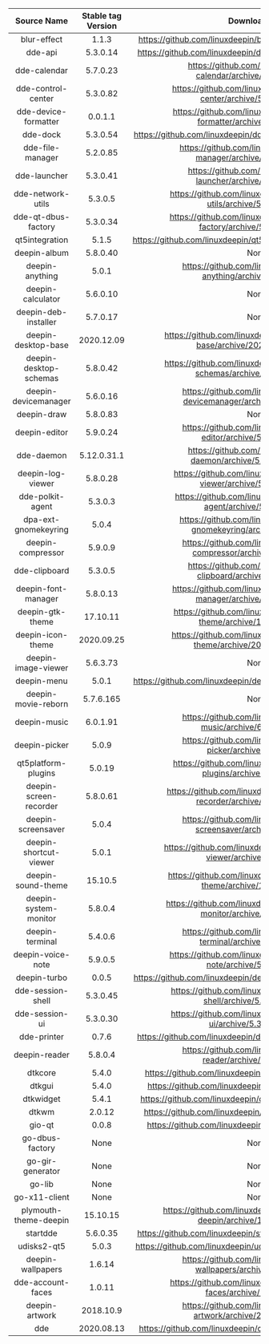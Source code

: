 |      Source Name       | Stable tag Version |                        Download Link                         |
| :--------------------: | :----------------: | :----------------------------------------------------------: |
|      blur-effect       |       1.1.3        | https://github.com/linuxdeepin/blur-effect/archive/1.1.3.tar.gz |
|        dde-api         |      5.3.0.14      | https://github.com/linuxdeepin/dde-api/archive/5.3.0.14.tar.gz |
|      dde-calendar      |      5.7.0.23      | https://github.com/linuxdeepin/dde-calendar/archive/5.7.0.23.tar.gz |
|   dde-control-center   |      5.3.0.82      | https://github.com/linuxdeepin/dde-control-center/archive/5.3.0.82.tar.gz |
|  dde-device-formatter  |      0.0.1.1       | https://github.com/linuxdeepin/dde-device-formatter/archive/0.0.1.1.tar.gz |
|        dde-dock        |      5.3.0.54      | https://github.com/linuxdeepin/dde-dock/archive/5.3.0.47.tar.gz |
|    dde-file-manager    |      5.2.0.85      | https://github.com/linuxdeepin/dde-file-manager/archive/5.2.0.85.tar.gz |
|      dde-launcher      |      5.3.0.41      | https://github.com/linuxdeepin/dde-launcher/archive/5.3.0.41.tar.gz |
|   dde-network-utils    |      5.3.0.5       | https://github.com/linuxdeepin/dde-network-utils/archive/5.3.0.5.tar.gz |
|  dde-qt-dbus-factory   |      5.3.0.34      | https://github.com/linuxdeepin/dde-qt-dbus-factory/archive/5.3.0.34.tar.gz |
|     qt5integration     |       5.1.5        | https://github.com/linuxdeepin/qt5integration/archive/5.1.5.tar.gz |
|      deepin-album      |      5.8.0.40      |                             None                             |
|    deepin-anything     |       5.0.1        | https://github.com/linuxdeepin/deepin-anything/archive/5.0.1.tar.gz |
|   deepin-calculator    |      5.6.0.10      |                             None                             |
|  deepin-deb-installer  |      5.7.0.17      |                             None                             |
|  deepin-desktop-base   |     2020.12.09     | https://github.com/linuxdeepin/deepin-desktop-base/archive/2020.12.09.tar.gz |
| deepin-desktop-schemas |      5.8.0.42      | https://github.com/linuxdeepin/deepin-desktop-schemas/archive/5.8.0.42.tar.gz |
|  deepin-devicemanager  |      5.6.0.16      | https://github.com/linuxdeepin/deepin-devicemanager/archive/5.6.0.16.tar.gz |
|      deepin-draw       |      5.8.0.83      |                             None                             |
|     deepin-editor      |      5.9.0.24      | https://github.com/linuxdeepin/deepin-editor/archive/5.9.0.24.tar.gz |
|       dde-daemon       |    5.12.0.31.1     | https://github.com/linuxdeepin/dde-daemon/archive/5.12.0.31.1.tar.gz |
|   deepin-log-viewer    |      5.8.0.28      | https://github.com/linuxdeepin/deepin-log-viewer/archive/5.8.0.28.tar.gz |
|    dde-polkit-agent    |      5.3.0.3       | https://github.com/linuxdeepin/dde-polkit-agent/archive/5.3.0.3.tar.gz |
|  dpa-ext-gnomekeyring  |       5.0.4        | https://github.com/linuxdeepin/dpa-ext-gnomekeyring/archive/5.0.4.tar.gz |
|   deepin-compressor    |      5.9.0.9       | https://github.com/linuxdeepin/deepin-compressor/archive/5.9.0.9.tar.gz |
|     dde-clipboard      |      5.3.0.5       | https://github.com/linuxdeepin/dde-clipboard/archive/5.3.0.5.tar.gz |
|  deepin-font-manager   |      5.8.0.13      | https://github.com/linuxdeepin/deepin-font-manager/archive/5.8.0.13.tar.gz |
|    deepin-gtk-theme    |      17.10.11      | https://github.com/linuxdeepin/deepin-gtk-theme/archive/17.10.11.tar.gz |
|   deepin-icon-theme    |     2020.09.25     | https://github.com/linuxdeepin/deepin-icon-theme/archive/2020.09.25.tar.gz |
|  deepin-image-viewer   |      5.6.3.73      |                             None                             |
|      deepin-menu       |       5.0.1        | https://github.com/linuxdeepin/deepin-menu/archive/5.0.1.tar.gz |
|  deepin-movie-reborn   |     5.7.6.165      |                             None                             |
|      deepin-music      |      6.0.1.91      | https://github.com/linuxdeepin/deepin-music/archive/6.0.1.91.tar.gz |
|     deepin-picker      |       5.0.9        | https://github.com/linuxdeepin/deepin-picker/archive/5.0.9.tar.gz |
|  qt5platform-plugins   |       5.0.19       | https://github.com/linuxdeepin/qt5platform-plugins/archive/5.0.19.tar.gz |
| deepin-screen-recorder |      5.8.0.61      | https://github.com/linuxdeepin/deepin-screen-recorder/archive/5.8.0.61.tar.gz |
|   deepin-screensaver   |       5.0.4        | https://github.com/linuxdeepin/deepin-screensaver/archive/5.0.4.tar.gz |
| deepin-shortcut-viewer |       5.0.1        | https://github.com/linuxdeepin/deepin-shortcut-viewer/archive/5.0.3.tar.gz |
|   deepin-sound-theme   |      15.10.5       | https://github.com/linuxdeepin/deepin-sound-theme/archive/15.10.5.tar.gz |
| deepin-system-monitor  |      5.8.0.4       | https://github.com/linuxdeepin/deepin-system-monitor/archive/5.8.0.4.tar.gz |
|    deepin-terminal     |      5.4.0.6       | https://github.com/linuxdeepin/deepin-terminal/archive/5.4.0.6.tar.gz |
|   deepin-voice-note    |      5.9.0.5       | https://github.com/linuxdeepin/deepin-voice-note/archive/5.9.0.5.tar.gz |
|      deepin-turbo      |       0.0.5        | https://github.com/linuxdeepin/deepin-turbo/archive/0.0.5.tar.gz |
|   dde-session-shell    |      5.3.0.45      | https://github.com/linuxdeepin/dde-session-shell/archive/5.3.0.45.tar.gz |
|     dde-session-ui     |      5.3.0.30      | https://github.com/linuxdeepin/dde-session-ui/archive/5.3.0.30.tar.gz |
|      dde-printer       |       0.7.6        | https://github.com/linuxdeepin/dde-printer/archive/0.7.6.tar.gz |
|     deepin-reader      |      5.8.0.4       | https://github.com/linuxdeepin/deepin-reader/archive/5.8.0.4.tar.gz |
|        dtkcore         |       5.4.0        | https://github.com/linuxdeepin/dtkcore/archive/5.4.0.tar.gz  |
|         dtkgui         |       5.4.0        |  https://github.com/linuxdeepin/dtkgui/archive/5.4.0.tar.gz  |
|       dtkwidget        |       5.4.1        | https://github.com/linuxdeepin/dtkwidget/archive/5.4.1.tar.gz |
|         dtkwm          |       2.0.12       |  https://github.com/linuxdeepin/dtkwm/archive/2.0.12.tar.gz  |
|         gio-qt         |       0.0.8        |  https://github.com/linuxdeepin/gio-qt/archive/0.0.8.tar.gz  |
|    go-dbus-factory     |        None        |                             None                             |
|    go-gir-generator    |        None        |                             None                             |
|         go-lib         |        None        |                             None                             |
|     go-x11-client      |        None        |                             None                             |
| plymouth-theme-deepin  |      15.10.15      | https://github.com/linuxdeepin/plymouth-theme-deepin/archive/15.10.15.tar.gz |
|        startdde        |      5.6.0.35      | https://github.com/linuxdeepin/startdde/archive/5.6.0.35.tar.gz |
|      udisks2-qt5       |       5.0.3        | https://github.com/linuxdeepin/udisks2-qt5/archive/5.0.3.tar.gz |
|   deepin-wallpapers    |       1.6.14       | https://github.com/linuxdeepin/deepin-wallpapers/archive/1.6.14.tar.gz |
|   dde-account-faces    |       1.0.11       | https://github.com/linuxdeepin/dde-account-faces/archive/1.0.11.tar.gz |
|     deepin-artwork     |     2018.10.9      | https://github.com/linuxdeepin/deepin-artwork/archive/2018.10.9.tar.gz |
|          dde           |     2020.08.13     | https://github.com/linuxdeepin/dde/archive/2020.08.13.tar.gz |
